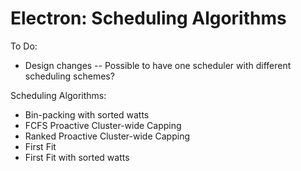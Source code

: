 Electron: Scheduling Algorithms
================================

To Do:

 * Design changes -- Possible to have one scheduler with different scheduling schemes?

Scheduling Algorithms:

 * Bin-packing with sorted watts
 * FCFS Proactive Cluster-wide Capping
 * Ranked Proactive Cluster-wide Capping
 * First Fit
 * First Fit with sorted watts
